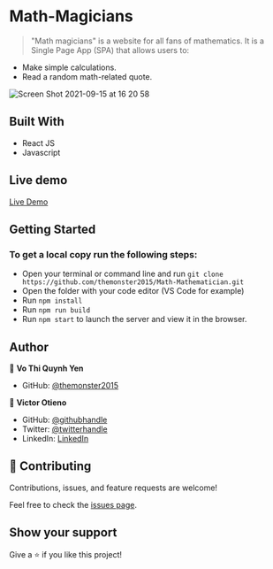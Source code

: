 # Math-Magicians

> "Math magicians" is a website for all fans of mathematics. It is a Single Page App (SPA) that allows users to:

- Make simple calculations.
- Read a random math-related quote.

![Screen Shot 2021-09-15 at 16 20 58](https://user-images.githubusercontent.com/10905837/133451393-7fd11a8b-b31b-48bc-a344-ec9022c96e04.png)

## Built With

- React JS
- Javascript

## Live demo

[Live Demo](https://themonster2015.github.io/Math-Mathematician/#/)

## Getting Started

### To get a local copy run the following steps:

- Open your terminal or command line and run `git clone https://github.com/themonster2015/Math-Mathematician.git`
- Open the folder with your code editor (VS Code for example)
- Run `npm install`
- Run `npm run build`
- Run `npm start` to launch the server and view it in the browser.

## Author

👤 **Vo Thi Quynh Yen**

- GitHub: [@themonster2015](https://github.com/themonster2015)

👤 **Victor Otieno**

- GitHub: [@githubhandle](https://github.com/vikitaotiz)
- Twitter: [@twitterhandle](https://twitter.com/victoro29641869)
- LinkedIn: [LinkedIn](https://www.linkedin.com/in/victor-otieno-22ba7773/)

## 🤝 Contributing

Contributions, issues, and feature requests are welcome!

Feel free to check the [issues page](https://github.com/themonster2015/Math-Mathematician/issues).

## Show your support

Give a ⭐️ if you like this project!
